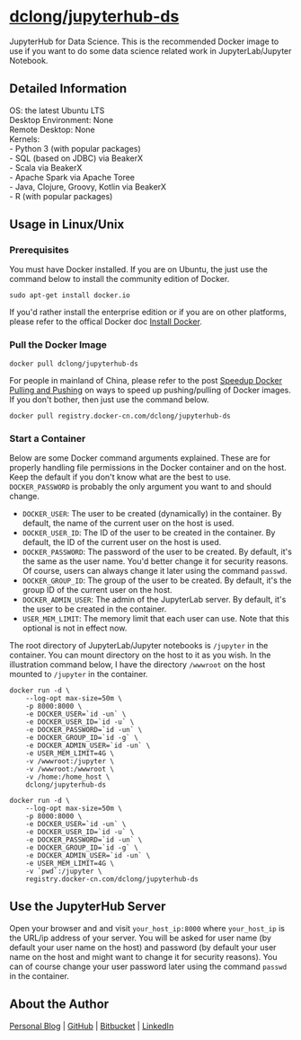 # [dclong/jupyterhub-ds](https://hub.docker.com/r/dclong/jupyterhub-ds/)

JupyterHub for Data Science. 
This is the recommended Docker image to use 
if you want to do some data science related work in JupyterLab/Jupyter Notebook.

## Detailed Information 

OS: the latest Ubuntu LTS  
Desktop Environment: None  
Remote Desktop: None  
Kernels:  
    - Python 3 (with popular packages)  
    - SQL (based on JDBC) via BeakerX  
    - Scala via BeakerX  
    - Apache Spark via Apache Toree  
    - Java, Clojure, Groovy, Kotlin via BeakerX  
    - R (with popular packages)  

## Usage in Linux/Unix

### Prerequisites
You must have Docker installed. 
If you are on Ubuntu, 
the just use the command below to install the community edition of Docker.
```
sudo apt-get install docker.io
```
If you'd rather install the enterprise edition
or if you are on other platforms, 
please refer to the offical Docker doc [Install Docker](https://docs.docker.com/install/).

### Pull the Docker Image
```
docker pull dclong/jupyterhub-ds
```
For people in mainland of China, 
please refer to the post 
[Speedup Docker Pulling and Pushing](http://www.legendu.net/en/blog/speedup-docker-pulling-and-pushing/) 
on ways to speed up pushing/pulling of Docker images. 
If you don't bother, 
then just use the command below. 
```
docker pull registry.docker-cn.com/dclong/jupyterhub-ds
```

### Start a Container

Below are some Docker command arguments explained. 
These are for properly handling file permissions in the Docker container and on the host. 
Keep the default if you don't know what are the best to use. 
`DOCKER_PASSWORD` is probably the only argument you want to and should change. 

- `DOCKER_USER`: The user to be created (dynamically) in the container. 
    By default, the name of the current user on the host is used. 
- `DOCKER_USER_ID`: The ID of the user to be created in the container. 
    By default, the ID of the current user on the host is used. 
- `DOCKER_PASSWORD`: The password of the user to be created. 
    By default, it's the same as the user name. 
    You'd better change it for security reasons. 
    Of course, users can always change it later using the command `passwd`.
- `DOCKER_GROUP_ID`: The group of the user to be created. 
    By default, it's the group ID of the current user on the host.
- `DOCKER_ADMIN_USER`: The admin of the JupyterLab server. 
    By default, it's the user to be created in the container. 
- `USER_MEM_LIMIT`: The memory limit that each user can use. 
    Note that this optional is not in effect now. 
    
The root directory of JupyterLab/Jupyter notebooks is `/jupyter` in the container. 
You can mount directory on the host to it as you wish. 
In the illustration command below, 
I have the directory `/wwwroot` on the host mounted to `/jupyter` in the container. 

```
docker run -d \
    --log-opt max-size=50m \
    -p 8000:8000 \
    -e DOCKER_USER=`id -un` \
    -e DOCKER_USER_ID=`id -u` \
    -e DOCKER_PASSWORD=`id -un` \
    -e DOCKER_GROUP_ID=`id -g` \
    -e DOCKER_ADMIN_USER=`id -un` \
    -e USER_MEM_LIMIT=4G \
    -v /wwwroot:/jupyter \
    -v /wwwroot:/wwwroot \
    -v /home:/home_host \
    dclong/jupyterhub-ds
```
```
docker run -d \
    --log-opt max-size=50m \
    -p 8000:8000 \
    -e DOCKER_USER=`id -un` \
    -e DOCKER_USER_ID=`id -u` \
    -e DOCKER_PASSWORD=`id -un` \
    -e DOCKER_GROUP_ID=`id -g` \
    -e DOCKER_ADMIN_USER=`id -un` \
    -e USER_MEM_LIMIT=4G \
    -v `pwd`:/jupyter \
    registry.docker-cn.com/dclong/jupyterhub-ds
```
## Use the JupyterHub Server

Open your browser and and visit `your_host_ip:8000` 
where `your_host_ip` is the URL/ip address of your server. 
You will be asked for user name (by default your user name on the host)
and password (by default your user name on the host and might want to change it for security reasons).
You can of course change your user password later 
using the command `passwd` in the container.  

## About the Author

[Personal Blog](http://www.legendu.net)   |   [GitHub](https://github.com/dclong)   |   [Bitbucket](https://bitbucket.org/dclong/)   |   [LinkedIn](http://www.linkedin.com/in/ben-chuanlong-du-1239b221/)
